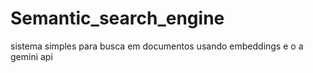 # Semantic_search_engine
sistema simples para busca em documentos usando embeddings e o a gemini api
